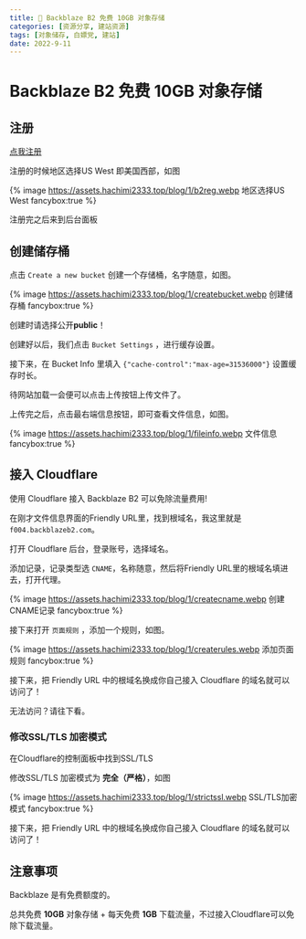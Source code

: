 ```yaml
---
title: 📁 Backblaze B2 免费 10GB 对象存储
categories: [资源分享, 建站资源]
tags: [对象储存, 白嫖党, 建站]
date: 2022-9-11
---
```

# Backblaze B2 免费 10GB 对象存储

<!-- more -->

## 注册

[点我注册](https://www.backblaze.com/b2/sign-up.html?referrer=nopref)

注册的时候地区选择US West 即美国西部，如图

{% image https://assets.hachimi2333.top/blog/1/b2reg.webp 地区选择US West fancybox:true %}

注册完之后来到后台面板

## 创建储存桶

点击 `Create a new bucket` 创建一个存储桶，名字随意，如图。

{% image https://assets.hachimi2333.top/blog/1/createbucket.webp 创建储存桶 fancybox:true %}

创建时请选择公开**public**！

创建好以后，我们点击 `Bucket Settings` ，进行缓存设置。

接下来，在 Bucket Info 里填入 `{"cache-control":"max-age=31536000"}` 设置缓存时长。

待网站加载一会便可以点击上传按钮上传文件了。

上传完之后，点击最右端信息按钮，即可查看文件信息，如图。

{% image https://assets.hachimi2333.top/blog/1/fileinfo.webp 文件信息 fancybox:true %}

## 接入 Cloudflare

使用 Cloudflare 接入 Backblaze B2 可以免除流量费用!

在刚才文件信息界面的Friendly URL里，找到根域名，我这里就是 `f004.backblazeb2.com`。

打开 Cloudflare 后台，登录账号，选择域名。

添加记录，记录类型选 `CNAME`，名称随意，然后将Friendly URL里的根域名填进去，打开代理。

{% image https://assets.hachimi2333.top/blog/1/createcname.webp 创建CNAME记录 fancybox:true %}

接下来打开 `页面规则` ，添加一个规则，如图。

{% image https://assets.hachimi2333.top/blog/1/createrules.webp 添加页面规则 fancybox:true %}

接下来，把 Friendly URL 中的根域名换成你自己接入 Cloudflare 的域名就可以访问了！

无法访问？请往下看。

### 修改SSL/TLS 加密模式

在Cloudflare的控制面板中找到SSL/TLS

修改SSL/TLS 加密模式为 **完全（严格）**，如图

{% image https://assets.hachimi2333.top/blog/1/strictssl.webp SSL/TLS加密模式 fancybox:true %}

接下来，把 Friendly URL 中的根域名换成你自己接入 Cloudflare 的域名就可以访问了！

## 注意事项

Backblaze 是有免费额度的。

总共免费 **10GB** 对象存储 + 每天免费 **1GB** 下载流量，不过接入Cloudflare可以免除下载流量。